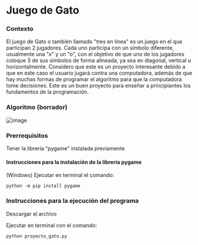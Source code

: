 # **Juego de Gato**
### Contexto
El juego de Gato o también llamado "tres en línea" es un juego en el que participan 2 jugadores. Cada uno participa con un símbolo diferente, usualmente una "x" y un "o", con el objetivo de que uno de los jugadores coloque 3 de sus símbolos de forma alineada, ya sea en diagonal, vertical u horizontalmente.
Considero que este es un proyecto interesante debido a que en este caso el usuario jugará contra una computadora, además de que hay muchas formas de programar el algoritmo para que la computadora tome decisiones. Este es un buen proyecto para enseñar a principiantes los fundamentos de la programación.

### Algoritmo (borrador)
![image](https://user-images.githubusercontent.com/111411033/185513282-24493078-9c65-4e67-b35d-50245e9c3fcb.png)

### Prerrequisitos
Tener la librería "pygame" instalada previamente

#### Instrucciones para la instalación de la libreria pygame
(Windows) Ejecutar en terminal el comando:

    python -m pip install pygame
    
### Instrucciones para la ejecución del programa
Descargar el archivo

Ejecutar en terminal con el comando:
    
    python proyecto_gato.py
    
